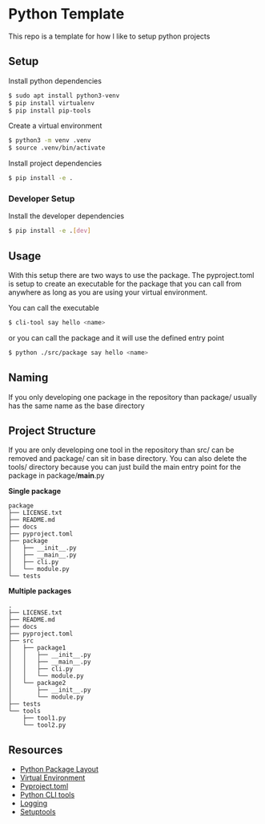 # Python Template

This repo is a template for how I like to setup python projects

## Setup

Install python dependencies

```bash
$ sudo apt install python3-venv
$ pip install virtualenv
$ pip install pip-tools
```

Create a virtual environment

```bash
$ python3 -m venv .venv
$ source .venv/bin/activate
```

Install project dependencies

```bash
$ pip install -e .
```

### Developer Setup

Install the developer dependencies

```bash
$ pip install -e .[dev]
```

## Usage

With this setup there are two ways to use the package. The pyproject.toml is
setup to create an executable for the package that you can call from anywhere as
long as you are using your virtual environment.

You can call the executable

```bash
$ cli-tool say hello <name>
```

or you can call the package and it will use the defined entry point

```bash
$ python ./src/package say hello <name>
```

## Naming

If you only developing one package in the repository than package/ usually has the
same name as the base directory

## Project Structure

If you are only developing one tool in the repository than src/ can be removed
and package/ can sit in base directory. You can also delete the tools/ directory
because you can just build the main entry point for the package in package/__main__.py

**Single package**
```
package
├── LICENSE.txt
├── README.md
├── docs
├── pyproject.toml
├── package
│   ├── __init__.py
│   ├── __main__.py
│   ├── cli.py
│   └── module.py
└── tests
```

**Multiple packages**
```
.
├── LICENSE.txt
├── README.md
├── docs
├── pyproject.toml
├── src
│   ├── package1
│   │   ├── __init__.py
│   │   ├── __main__.py
│   │   ├── cli.py
│   │   └── module.py
│   └── package2
│       ├── __init__.py
│       └── module.py
├── tests
└── tools
    ├── tool1.py
    └── tool2.py
```

## Resources

- [Python Package Layout](https://packaging.python.org/en/latest/discussions/src-layout-vs-flat-layout/)
- [Virtual Environment](https://www.freecodecamp.org/news/how-to-setup-virtual-env+ironments-in-python/)
- [Pyproject.toml](https://packaging.python.org/en/latest/guides/writing-pyproject-toml/)
- [Python CLI tools](https://packaging.python.org/en/latest/guides/creating-command-line-tools/)
- [Logging](https://docs.python.org/3/howto/logging.html)
- [Setuptools](https://setuptools.pypa.io/en/latest/setuptools.html)
